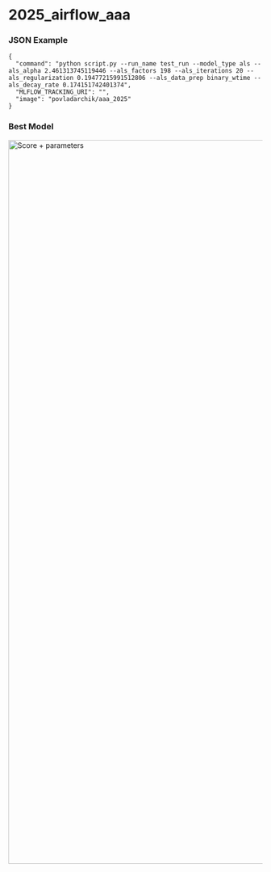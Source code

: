 # 2025_airflow_aaa

### JSON Example
```
{
  "command": "python script.py --run_name test_run --model_type als --als_alpha 2.461313745119446 --als_factors 198 --als_iterations 20 --als_regularization 0.19477215991512806 --als_data_prep binary_wtime --als_decay_rate 0.174151742401374",
  "MLFLOW_TRACKING_URI": "",
  "image": "povladarchik/aaa_2025"
}
```

### Best Model
<img width="1433" alt="Score + parameters" src="https://github.com/user-attachments/assets/c32994c6-9465-4f85-be62-46341dfb2e2c" />
